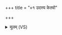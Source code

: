 +++
title = "०१ उदस्य केतवो"

+++
<details><summary>मूलम् (VS)</summary>

उद॑स्य के॒तवो॑ दि॒वि शु॒क्रा भ्राज॑न्त ईरते।  
आ॑दि॒त्यस्य॑ नृ॒चक्ष॑सो॒ महि॑व्रतस्य मी॒ढुषः॑ ॥
</details>